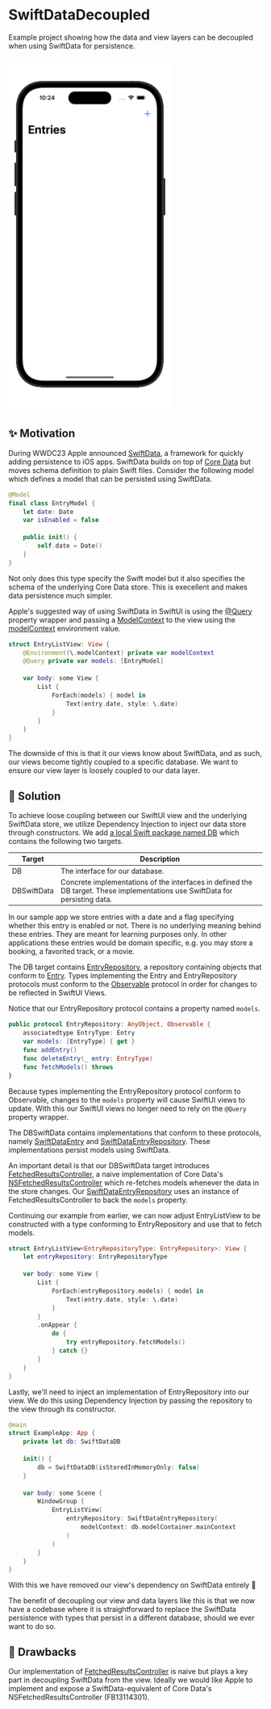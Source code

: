 # SwiftDataDecoupled
Example project showing how the data and view layers can be decoupled when using SwiftData for persistence.

![](https://github.com/shapehq/SwiftDataDecoupled/blob/main/preview.gif?raw=true)

## ✨ Motivation

During WWDC23 Apple announced [SwiftData](https://developer.apple.com/documentation/swiftdata), a framework for quickly adding persistence to iOS apps. SwiftData builds on top of [Core Data](https://developer.apple.com/documentation/coredata/) but moves schema definition to plain Swift files. Consider the following model which defines a model that can be persisted using SwiftData.

```swift
@Model
final class EntryModel {
    let date: Date
    var isEnabled = false

    public init() {
        self.date = Date()
    }
}
```

Not only does this type specify the Swift model but it also specifies the schema of the underlying Core Data store. This is execellent and makes data persistence much simpler.

Apple's suggested way of using SwiftData in SwiftUI is using the [@Query](https://developer.apple.com/documentation/swiftdata/query) property wrapper and passing a [ModelContext](https://developer.apple.com/documentation/SwiftData/ModelContext) to the view using the [modelContext](https://developer.apple.com/documentation/SwiftUI/EnvironmentValues/modelContext) environment value.

```swift
struct EntryListView: View {
    @Environment(\.modelContext) private var modelContext
    @Query private var models: [EntryModel]

    var body: some View {
        List {
            ForEach(models) { model in
                Text(entry.date, style: \.date)
            }
        }
    }
}
```

The downside of this is that it our views know about SwiftData, and as such, our views become tightly coupled to a specific database. We want to ensure our view layer is loosely coupled to our data layer.

## 🧪 Solution

To achieve loose coupling between our SwiftUI view and the underlying SwiftData store, we utilize Dependency Injection to inject our data store through constructors. We add [a local Swift package named DB](https://github.com/shapehq/SwiftDataDecoupled/tree/main/DB) which contains the following two targets.

|Target|Description
|-|-|
|DB|The interface for our database.|
|DBSwiftData|Concrete implementations of the interfaces in defined the DB target. These implementations use SwiftData for persisting data.|

In our sample app we store entries with a date and a flag specifying whether this entry is enabled or not. There is no underlying meaning behind these entries. They are meant for learning purposes only. In other applications these entries would be domain specific, e.g. you may store a booking, a favorited track, or a movie.

The DB target contains [EntryRepository](https://github.com/shapehq/SwiftDataDecoupled/blob/main/DB/Sources/DB/EntryRepository.swift), a repository containing objects that conform to [Entry](https://github.com/shapehq/SwiftDataDecoupled/blob/main/DB/Sources/DB/Entry.swift). Types implementing the Entry and EntryRepository protocols must conform to the [Observable](https://developer.apple.com/documentation/observation/observable) protocol in order for changes to be reflected in SwiftUI Views.

Notice that our EntryRepository protocol contains a property named `models`.

```swift
public protocol EntryRepository: AnyObject, Observable {
    associatedtype EntryType: Entry
    var models: [EntryType] { get }
    func addEntry()
    func deleteEntry(_ entry: EntryType)
    func fetchModels() throws
}
```

Because types implementing the EntryRepository protocol conform to Observable, changes to the `models` property will cause SwiftUI views to update. With this our SwiftUI views no longer need to rely on the `@Query` property wrapper.

The DBSwiftData contains implementations that conform to these protocols, namely [SwiftDataEntry](https://github.com/shapehq/SwiftDataDecoupled/blob/main/DB/Sources/DBSwiftData/SwiftDataEntry.swift) and [SwiftDataEntryRepository](https://github.com/shapehq/SwiftDataDecoupled/blob/main/DB/Sources/DBSwiftData/SwiftDataEntryRepository.swift). These implementations persist models using SwiftData.

An important detail is that our DBSwiftData target introduces [FetchedResultsController](https://github.com/shapehq/SwiftDataDecoupled/blob/main/DB/Sources/DBSwiftData/Internal/FetchedResultsController.swift), a naive implementation of Core Data's [NSFetchedResultsController](https://developer.apple.com/documentation/coredata/nsfetchedresultscontroller) which re-fetches models whenever the data in the store changes. Our [SwiftDataEntryRepository](https://github.com/shapehq/SwiftDataDecoupled/blob/main/DB/Sources/DBSwiftData/SwiftDataEntryRepository.swift) uses an instance of FetchedResultsController to back the `models` property.

Continuing our example from earlier, we can now adjust EntryListView to be constructed with a type conforming to EntryRepository and use that to fetch models.

```swift
struct EntryListView<EntryRepositoryType: EntryRepository>: View {
    let entryRepository: EntryRepositoryType

    var body: some View {
        List {
            ForEach(entryRepository.models) { model in
                Text(entry.date, style: \.date)
            }
        }
        .onAppear {
            do {
                try entryRepository.fetchModels()
            } catch {}
        }
    }
}
```

Lastly, we'll need to inject an implementation of EntryRepository into our view. We do this using Dependency Injection by passing the repository to the view through its constructor.

```swift
@main
struct ExampleApp: App {
    private let db: SwiftDataDB

    init() {
        db = SwiftDataDB(isStoredInMemoryOnly: false)
    }

    var body: some Scene {
        WindowGroup {
            EntryListView(
                entryRepository: SwiftDataEntryRepository(
                    modelContext: db.modelContainer.mainContext
                )
            )
        }
    }
}
```

With this we have removed our view's dependency on SwiftData entirely 🙌 

The benefit of decoupling our view and data layers like this is that we now have a codebase where it is straightforward to replace the SwiftData persistence with types that persist in a different database, should we ever want to do so.

## 🤔 Drawbacks

Our implementation of [FetchedResultsController](https://github.com/shapehq/SwiftDataDecoupled/blob/main/DB/Sources/DBSwiftData/Internal/FetchedResultsController.swift) is naive but plays a key part in decoupling SwiftData from the view. Ideally we would like Apple to implement and expose a SwiftData-equivalent of Core Data's NSFetchedResultsController (FB13114301).
